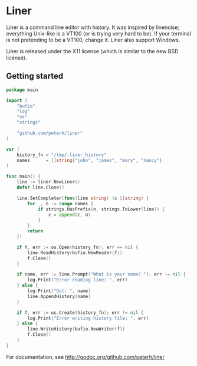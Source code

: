 Liner
=====

Liner is a command line editor with history. It was inspired by linenoise;
everything Unix-like is a VT100 (or is trying very hard to be). If your
terminal is not pretending to be a VT100, change it. Liner also support
Windows.

Liner is released under the X11 license (which is similar to the new BSD
license).

Getting started
-----------------

```go
package main

import (
	"bufio"
	"log"
	"os"
	"strings"

	"github.com/peterh/liner"
)

var (
	history_fn = "/tmp/.liner_history"
	names      = []string{"john", "james", "mary", "nancy"}
)

func main() {
	line := liner.NewLiner()
	defer line.Close()

	line.SetCompleter(func(line string) (c []string) {
		for _, n := range names {
			if strings.HasPrefix(n, strings.ToLower(line)) {
				c = append(c, n)
			}
		}
		return
	})

	if f, err := os.Open(history_fn); err == nil {
		line.ReadHistory(bufio.NewReader(f))
		f.Close()
	}

	if name, err := line.Prompt("What is your name? "); err != nil {
		log.Print("Error reading line: ", err)
	} else {
		log.Print("Got: ", name)
		line.AppendHistory(name)
	}

	if f, err := os.Create(history_fn); err != nil {
		log.Print("Error writing history file: ", err)
	} else {
		line.WriteHistory(bufio.NewWriter(f))
		f.Close()
	}
}
```

For documentation, see http://godoc.org/github.com/peterh/liner

